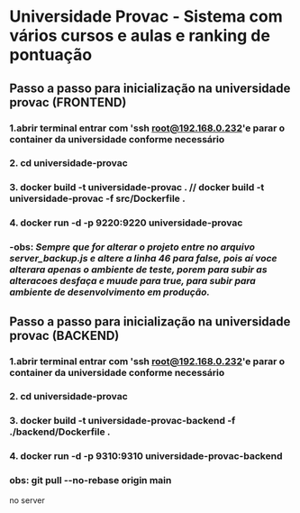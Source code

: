 # Universidade Provac - Sistema com vários cursos e aulas e ranking de pontuação

## Passo a passo para inicialização na universidade provac (FRONTEND)

### 1.abrir terminal entrar com 'ssh root@192.168.0.232'e parar o container da universidade conforme necessário
### 2. cd universidade-provac
### 3. docker build -t universidade-provac . // docker build -t universidade-provac -f src/Dockerfile .
### 4. docker run -d -p 9220:9220 universidade-provac

### -obs: *Sempre que for alterar o projeto entre no arquivo server_backup.js e altere a linha 46 para false, pois aí voce alterara apenas o ambiente de teste, porem para subir as alteracoes desfaça e muude para true, para subir para ambiente de desenvolvimento em produção.*

## Passo a passo para inicialização na universidade provac (BACKEND)

### 1.abrir terminal entrar com 'ssh root@192.168.0.232'e parar o container da universidade conforme necessário
### 2. cd universidade-provac
### 3. docker build -t universidade-provac-backend -f ./backend/Dockerfile .
### 4. docker run -d -p 9310:9310 universidade-provac-backend


### obs: git pull --no-rebase origin main
no server
